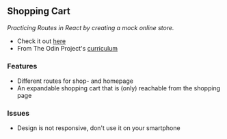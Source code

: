## Shopping Cart

_Practicing Routes in React by creating a mock online store._

* Check it out [here](https://pudu87.github.io/shopping-cart/)
* From The Odin Project's [curriculum](https://www.theodinproject.com/paths/full-stack-ruby-on-rails/courses/javascript/lessons/shopping-cart)

### Features

* Different routes for shop- and homepage
* An expandable shopping cart that is (only) reachable from the shopping page

### Issues

* Design is not responsive, don't use it on your smartphone
